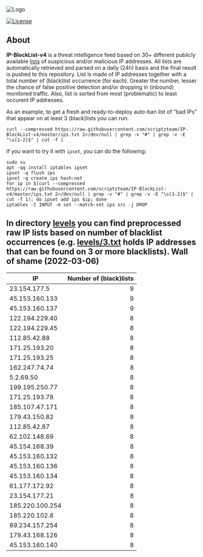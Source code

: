 ![Logo](https://i.imgur.com/PyKLAe7.png)

[![License](https://img.shields.io/badge/license-The_Unlicense-red.svg)](https://unlicense.org/)

About
----

**IP-BlockList-v4** is a threat intelligence feed based on 30+ different publicly available [lists](https://github.com/stamparm/maltrail) of suspicious and/or malicious IP addresses. All lists are automatically retrieved and parsed on a daily (24h) basis and the final result is pushed to this repository. List is made of IP addresses together with a total number of (black)list occurrence (for each). Greater the number, lesser the chance of false positive detection and/or dropping in (inbound) monitored traffic. Also, list is sorted from most (problematic) to least occurent IP addresses.

As an example, to get a fresh and ready-to-deploy auto-ban list of "bad IPs" that appear on at least 3 (black)lists you can run:

```
curl --compressed https://raw.githubusercontent.com/scriptzteam/IP-BlockList-v4/master/ips.txt 2>/dev/null | grep -v "#" | grep -v -E "\s[1-2]$" | cut -f 1
```

If you want to try it with `ipset`, you can do the following:

```
sudo su
apt -qq install iptables ipset
ipset -q flush ips
ipset -q create ips hash:net
for ip in $(curl --compressed https://raw.githubusercontent.com/scriptzteam/IP-BlockList-v4/master/ips.txt 2>/dev/null | grep -v "#" | grep -v -E "\s[1-2]$" | cut -f 1); do ipset add ips $ip; done
iptables -I INPUT -m set --match-set ips src -j DROP
```

In directory [levels](levels) you can find preprocessed raw IP lists based on number of blacklist occurrences (e.g. [levels/3.txt](levels/3.txt) holds IP addresses that can be found on 3 or more blacklists).
Wall of shame (2022-03-06)
----

|IP|Number of (black)lists|
|---|--:|
23.154.177.5|9
45.153.160.133|9
45.153.160.137|9
122.194.229.40|8
122.194.229.45|8
112.85.42.88|8
171.25.193.20|8
171.25.193.25|8
162.247.74.74|8
5.2.69.50|8
199.195.250.77|8
171.25.193.78|8
185.107.47.171|8
179.43.150.82|8
112.85.42.87|8
62.102.148.69|8
45.154.168.39|8
45.153.160.132|8
45.153.160.136|8
45.153.160.134|8
61.177.172.92|8
23.154.177.21|8
185.220.100.254|8
185.220.102.8|8
89.234.157.254|8
179.43.168.126|8
45.153.160.140|8
